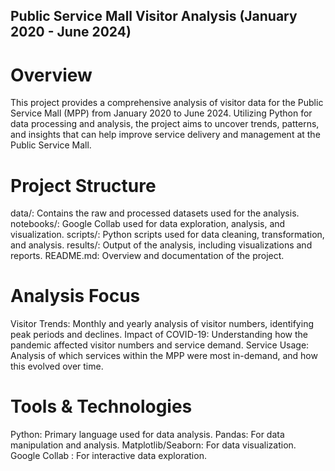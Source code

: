 ## Public Service Mall Visitor Analysis (January 2020 - June 2024)
# Overview
This project provides a comprehensive analysis of visitor data for the Public Service Mall (MPP) from January 2020 to June 2024. Utilizing Python for data processing and analysis, the project aims to uncover trends, patterns, and insights that can help improve service delivery and management at the Public Service Mall.

# Project Structure
data/: Contains the raw and processed datasets used for the analysis.
notebooks/: Google Collab used for data exploration, analysis, and visualization.
scripts/: Python scripts used for data cleaning, transformation, and analysis.
results/: Output of the analysis, including visualizations and reports.
README.md: Overview and documentation of the project.

# Analysis Focus
Visitor Trends: Monthly and yearly analysis of visitor numbers, identifying peak periods and declines.
Impact of COVID-19: Understanding how the pandemic affected visitor numbers and service demand.
Service Usage: Analysis of which services within the MPP were most in-demand, and how this evolved over time.

# Tools & Technologies
Python: Primary language used for data analysis.
Pandas: For data manipulation and analysis.
Matplotlib/Seaborn: For data visualization.
Google Collab : For interactive data exploration.
